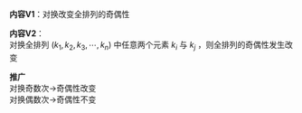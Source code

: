 **内容V1**：对换改变全排列的奇偶性  
  
**内容V2**：  
对换全排列 $(k_1,k_2,k_3,\cdots,k_n)$ 中任意两个元素 $k_i$ 与 $k_j$ ，则全排列的奇偶性发生改变  
  
**推广**  
对换奇数次→奇偶性改变  
对换偶数次→奇偶性不变  
